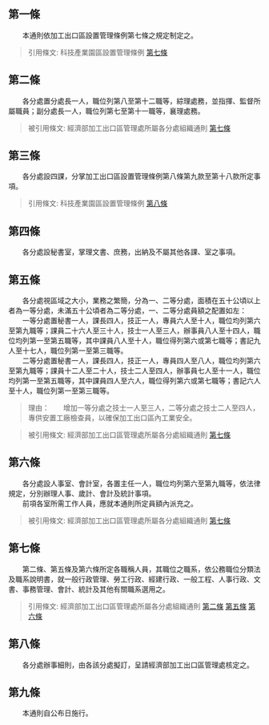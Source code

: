 第一條 
-------
　　本通則依加工出口區設置管理條例第七條之規定制定之。  
> 引用條文: 科技產業園區設置管理條例 [第七條](../..///科技產業園區設置管理條例.md#第七條-)



第二條 
-------
　　各分處置分處長一人，職位列第八至第十二職等，綜理處務，並指揮、監督所屬職員；副分處長一人，職位列第七至第十一職等，襄理處務。  
> 被引用條文: 經濟部加工出口區管理處所屬各分處組織通則 [第七條](../../人事其他/組織編制/經濟部加工出口區管理處所屬各分處組織通則.md#第七條-)



第三條 
-------
　　各分處設四課，分掌加工出口區設置管理條例第八條第九款至第十八款所定事項。  
> 引用條文: 科技產業園區設置管理條例 [第八條](../..///科技產業園區設置管理條例.md#第八條-)



第四條 
-------
　　各分處設秘書室，掌理文書、庶務，出納及不屬其他各課、室之事項。  


第五條 
-------
　　各分處視區域之大小，業務之繁簡，分為一、二等分處，面積在五十公頃以上者為一等分處，未滿五十公頃者為二等分處，一、二等分處員額之配置如左：  
　　一等分處置秘書一人，課長四人，技正一人，專員六人至十人，職位均列第六至第九職等；課員二十六人至三十人，技士一人至三人，辦事員八人至十四人，職位均列第一至第五職等，其中課員八人至十人，職位得列第六或第七職等；書記九人至十七人，職位列第一至第三職等。  
　　二等分處置秘書一人，課長四人，技正一人，專員四人至八人，職位均列第六至第九職等；課員十二人至二十人，技士二人至四人，辦事員七人至十一人，職位均列第一至第五職等，其中課員四人至六人，職位得列第六或第七職等；書記六人至十人，職位列第一至第三職等。  
> 理由：　　增加一等分處之技士一人至三人，二等分處之技士二人至四人，專供安置工廠檢查員，以確保加工出口區內工業安全。

> 被引用條文: 經濟部加工出口區管理處所屬各分處組織通則 [第七條](../../人事其他/組織編制/經濟部加工出口區管理處所屬各分處組織通則.md#第七條-)



第六條 
-------
　　各分處設人事室、會計室，各置主任一人，職位均列第六至第九職等，依法律規定，分別辦理人事、歲計、會計及統計事項。  
　　前項各室所需工作人員，應就本通則所定員額內派充之。  
> 被引用條文: 經濟部加工出口區管理處所屬各分處組織通則 [第七條](../../人事其他/組織編制/經濟部加工出口區管理處所屬各分處組織通則.md#第七條-)



第七條 
-------
　　第二條、第五條及第六條所定各職稱人員，其職位之職系，依公務職位分類法及職系說明書，就一般行政管理、勞工行政、經建行政、一般工程、人事行政、文書、事務管理、會計、統計及其他有關職系選用之。  
> 引用條文: 經濟部加工出口區管理處所屬各分處組織通則 [第二條](../../人事其他/組織編制/經濟部加工出口區管理處所屬各分處組織通則.md#第二條-) [第五條](../../人事其他/組織編制/經濟部加工出口區管理處所屬各分處組織通則.md#第五條-) [第六條](../../人事其他/組織編制/經濟部加工出口區管理處所屬各分處組織通則.md#第六條-)



第八條 
-------
　　各分處辦事細則，由各該分處擬訂，呈請經濟部加工出口區管理處核定之。  


第九條 
-------
　　本通則自公布日施行。